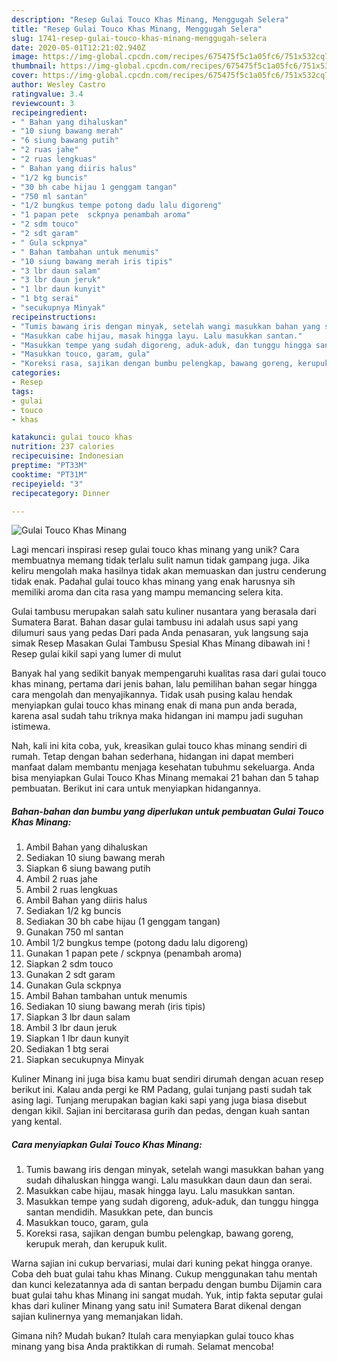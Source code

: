 ```yaml
---
description: "Resep Gulai Touco Khas Minang, Menggugah Selera"
title: "Resep Gulai Touco Khas Minang, Menggugah Selera"
slug: 1741-resep-gulai-touco-khas-minang-menggugah-selera
date: 2020-05-01T12:21:02.940Z
image: https://img-global.cpcdn.com/recipes/675475f5c1a05fc6/751x532cq70/gulai-touco-khas-minang-foto-resep-utama.jpg
thumbnail: https://img-global.cpcdn.com/recipes/675475f5c1a05fc6/751x532cq70/gulai-touco-khas-minang-foto-resep-utama.jpg
cover: https://img-global.cpcdn.com/recipes/675475f5c1a05fc6/751x532cq70/gulai-touco-khas-minang-foto-resep-utama.jpg
author: Wesley Castro
ratingvalue: 3.4
reviewcount: 3
recipeingredient:
- " Bahan yang dihaluskan"
- "10 siung bawang merah"
- "6 siung bawang putih"
- "2 ruas jahe"
- "2 ruas lengkuas"
- " Bahan yang diiris halus"
- "1/2 kg buncis"
- "30 bh cabe hijau 1 genggam tangan"
- "750 ml santan"
- "1/2 bungkus tempe potong dadu lalu digoreng"
- "1 papan pete  sckpnya penambah aroma"
- "2 sdm touco"
- "2 sdt garam"
- " Gula sckpnya"
- " Bahan tambahan untuk menumis"
- "10 siung bawang merah iris tipis"
- "3 lbr daun salam"
- "3 lbr daun jeruk"
- "1 lbr daun kunyit"
- "1 btg serai"
- "secukupnya Minyak"
recipeinstructions:
- "Tumis bawang iris dengan minyak, setelah wangi masukkan bahan yang sudah dihaluskan hingga wangi. Lalu masukkan daun daun dan serai."
- "Masukkan cabe hijau, masak hingga layu. Lalu masukkan santan."
- "Masukkan tempe yang sudah digoreng, aduk-aduk, dan tunggu hingga santan mendidih. Masukkan pete, dan buncis"
- "Masukkan touco, garam, gula"
- "Koreksi rasa, sajikan dengan bumbu pelengkap, bawang goreng, kerupuk merah, dan kerupuk kulit."
categories:
- Resep
tags:
- gulai
- touco
- khas

katakunci: gulai touco khas 
nutrition: 237 calories
recipecuisine: Indonesian
preptime: "PT33M"
cooktime: "PT31M"
recipeyield: "3"
recipecategory: Dinner

---
```



![Gulai Touco Khas Minang](https://img-global.cpcdn.com/recipes/675475f5c1a05fc6/751x532cq70/gulai-touco-khas-minang-foto-resep-utama.jpg)

Lagi mencari inspirasi resep gulai touco khas minang yang unik? Cara membuatnya memang tidak terlalu sulit namun tidak gampang juga. Jika keliru mengolah maka hasilnya tidak akan memuaskan dan justru cenderung tidak enak. Padahal gulai touco khas minang yang enak harusnya sih memiliki aroma dan cita rasa yang mampu memancing selera kita.

Gulai tambusu merupakan salah satu kuliner nusantara yang berasala dari Sumatera Barat. Bahan dasar gulai tambusu ini adalah usus sapi yang dilumuri saus yang pedas Dari pada Anda penasaran, yuk langsung saja simak Resep Masakan Gulai Tambusu Spesial Khas Minang dibawah ini ! Resep gulai kikil sapi yang lumer di mulut

Banyak hal yang sedikit banyak mempengaruhi kualitas rasa dari gulai touco khas minang, pertama dari jenis bahan, lalu pemilihan bahan segar hingga cara mengolah dan menyajikannya. Tidak usah pusing kalau hendak menyiapkan gulai touco khas minang enak di mana pun anda berada, karena asal sudah tahu triknya maka hidangan ini mampu jadi suguhan istimewa.


Nah, kali ini kita coba, yuk, kreasikan gulai touco khas minang sendiri di rumah. Tetap dengan bahan sederhana, hidangan ini dapat memberi manfaat dalam membantu menjaga kesehatan tubuhmu sekeluarga. Anda bisa menyiapkan Gulai Touco Khas Minang memakai 21 bahan dan 5 tahap pembuatan. Berikut ini cara untuk menyiapkan hidangannya.

<!--inarticleads1-->

##### Bahan-bahan dan bumbu yang diperlukan untuk pembuatan Gulai Touco Khas Minang:

1. Ambil  Bahan yang dihaluskan
1. Sediakan 10 siung bawang merah
1. Siapkan 6 siung bawang putih
1. Ambil 2 ruas jahe
1. Ambil 2 ruas lengkuas
1. Ambil  Bahan yang diiris halus
1. Sediakan 1/2 kg buncis
1. Sediakan 30 bh cabe hijau (1 genggam tangan)
1. Gunakan 750 ml santan
1. Ambil 1/2 bungkus tempe (potong dadu lalu digoreng)
1. Gunakan 1 papan pete / sckpnya (penambah aroma)
1. Siapkan 2 sdm touco
1. Gunakan 2 sdt garam
1. Gunakan  Gula sckpnya
1. Ambil  Bahan tambahan untuk menumis
1. Sediakan 10 siung bawang merah (iris tipis)
1. Siapkan 3 lbr daun salam
1. Ambil 3 lbr daun jeruk
1. Siapkan 1 lbr daun kunyit
1. Sediakan 1 btg serai
1. Siapkan secukupnya Minyak


Kuliner Minang ini juga bisa kamu buat sendiri dirumah dengan acuan resep berikut ini. Kalau anda pergi ke RM Padang, gulai tunjang pasti sudah tak asing lagi. Tunjang merupakan bagian kaki sapi yang juga biasa disebut dengan kikil. Sajian ini bercitarasa gurih dan pedas, dengan kuah santan yang kental. 

<!--inarticleads2-->

##### Cara menyiapkan Gulai Touco Khas Minang:

1. Tumis bawang iris dengan minyak, setelah wangi masukkan bahan yang sudah dihaluskan hingga wangi. Lalu masukkan daun daun dan serai.
1. Masukkan cabe hijau, masak hingga layu. Lalu masukkan santan.
1. Masukkan tempe yang sudah digoreng, aduk-aduk, dan tunggu hingga santan mendidih. Masukkan pete, dan buncis
1. Masukkan touco, garam, gula
1. Koreksi rasa, sajikan dengan bumbu pelengkap, bawang goreng, kerupuk merah, dan kerupuk kulit.


Warna sajian ini cukup bervariasi, mulai dari kuning pekat hingga oranye. Coba deh buat gulai tahu khas Minang. Cukup menggunakan tahu mentah dan kunci kelezatannya ada di santan berpadu dengan bumbu Dijamin cara buat gulai tahu khas Minang ini sangat mudah. Yuk, intip fakta seputar gulai khas dari kuliner Minang yang satu ini! Sumatera Barat dikenal dengan sajian kulinernya yang memanjakan lidah. 

Gimana nih? Mudah bukan? Itulah cara menyiapkan gulai touco khas minang yang bisa Anda praktikkan di rumah. Selamat mencoba!
